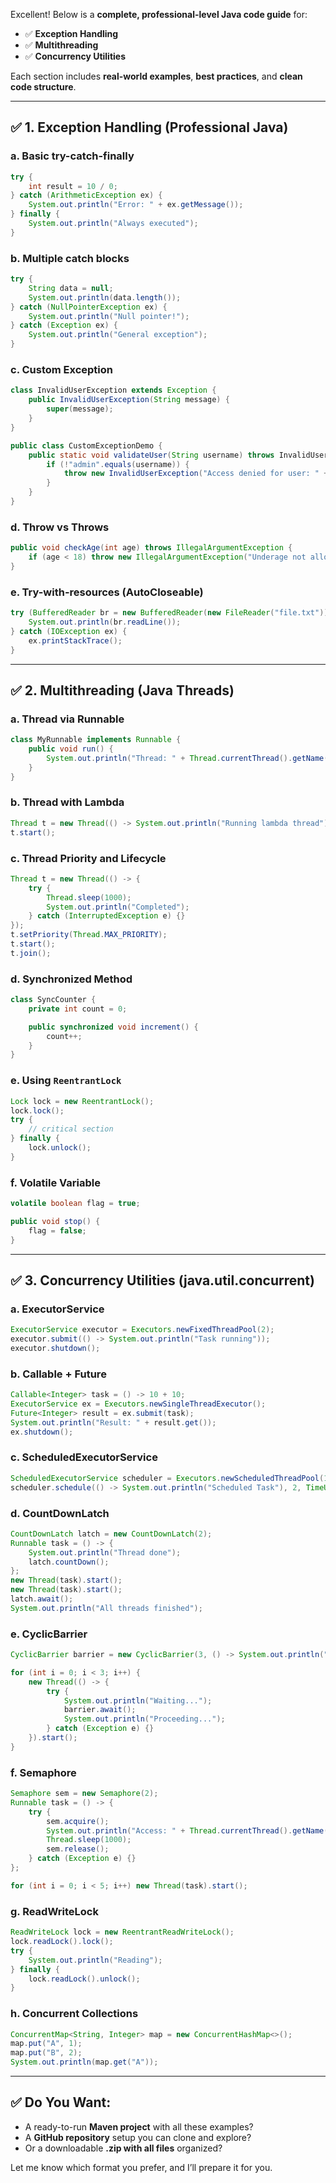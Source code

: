 Excellent! Below is a **complete, professional-level Java code guide** for:

* ✅ **Exception Handling**
* ✅ **Multithreading**
* ✅ **Concurrency Utilities**

Each section includes **real-world examples**, **best practices**, and **clean code structure**.

---

## ✅ 1. Exception Handling (Professional Java)

### a. **Basic try-catch-finally**

```java
try {
    int result = 10 / 0;
} catch (ArithmeticException ex) {
    System.out.println("Error: " + ex.getMessage());
} finally {
    System.out.println("Always executed");
}
```

### b. **Multiple catch blocks**

```java
try {
    String data = null;
    System.out.println(data.length());
} catch (NullPointerException ex) {
    System.out.println("Null pointer!");
} catch (Exception ex) {
    System.out.println("General exception");
}
```

### c. **Custom Exception**

```java
class InvalidUserException extends Exception {
    public InvalidUserException(String message) {
        super(message);
    }
}

public class CustomExceptionDemo {
    public static void validateUser(String username) throws InvalidUserException {
        if (!"admin".equals(username)) {
            throw new InvalidUserException("Access denied for user: " + username);
        }
    }
}
```

### d. **Throw vs Throws**

```java
public void checkAge(int age) throws IllegalArgumentException {
    if (age < 18) throw new IllegalArgumentException("Underage not allowed");
}
```

### e. **Try-with-resources (AutoCloseable)**

```java
try (BufferedReader br = new BufferedReader(new FileReader("file.txt"))) {
    System.out.println(br.readLine());
} catch (IOException ex) {
    ex.printStackTrace();
}
```

---

## ✅ 2. Multithreading (Java Threads)

### a. **Thread via Runnable**

```java
class MyRunnable implements Runnable {
    public void run() {
        System.out.println("Thread: " + Thread.currentThread().getName());
    }
}
```

### b. **Thread with Lambda**

```java
Thread t = new Thread(() -> System.out.println("Running lambda thread"));
t.start();
```

### c. **Thread Priority and Lifecycle**

```java
Thread t = new Thread(() -> {
    try {
        Thread.sleep(1000);
        System.out.println("Completed");
    } catch (InterruptedException e) {}
});
t.setPriority(Thread.MAX_PRIORITY);
t.start();
t.join();
```

### d. **Synchronized Method**

```java
class SyncCounter {
    private int count = 0;

    public synchronized void increment() {
        count++;
    }
}
```

### e. **Using `ReentrantLock`**

```java
Lock lock = new ReentrantLock();
lock.lock();
try {
    // critical section
} finally {
    lock.unlock();
}
```

### f. **Volatile Variable**

```java
volatile boolean flag = true;

public void stop() {
    flag = false;
}
```

---

## ✅ 3. Concurrency Utilities (java.util.concurrent)

### a. **ExecutorService**

```java
ExecutorService executor = Executors.newFixedThreadPool(2);
executor.submit(() -> System.out.println("Task running"));
executor.shutdown();
```

### b. **Callable + Future**

```java
Callable<Integer> task = () -> 10 + 10;
ExecutorService ex = Executors.newSingleThreadExecutor();
Future<Integer> result = ex.submit(task);
System.out.println("Result: " + result.get());
ex.shutdown();
```

### c. **ScheduledExecutorService**

```java
ScheduledExecutorService scheduler = Executors.newScheduledThreadPool(1);
scheduler.schedule(() -> System.out.println("Scheduled Task"), 2, TimeUnit.SECONDS);
```

### d. **CountDownLatch**

```java
CountDownLatch latch = new CountDownLatch(2);
Runnable task = () -> {
    System.out.println("Thread done");
    latch.countDown();
};
new Thread(task).start();
new Thread(task).start();
latch.await();
System.out.println("All threads finished");
```

### e. **CyclicBarrier**

```java
CyclicBarrier barrier = new CyclicBarrier(3, () -> System.out.println("Barrier reached"));

for (int i = 0; i < 3; i++) {
    new Thread(() -> {
        try {
            System.out.println("Waiting...");
            barrier.await();
            System.out.println("Proceeding...");
        } catch (Exception e) {}
    }).start();
}
```

### f. **Semaphore**

```java
Semaphore sem = new Semaphore(2);
Runnable task = () -> {
    try {
        sem.acquire();
        System.out.println("Access: " + Thread.currentThread().getName());
        Thread.sleep(1000);
        sem.release();
    } catch (Exception e) {}
};

for (int i = 0; i < 5; i++) new Thread(task).start();
```

### g. **ReadWriteLock**

```java
ReadWriteLock lock = new ReentrantReadWriteLock();
lock.readLock().lock();
try {
    System.out.println("Reading");
} finally {
    lock.readLock().unlock();
}
```

### h. **Concurrent Collections**

```java
ConcurrentMap<String, Integer> map = new ConcurrentHashMap<>();
map.put("A", 1);
map.put("B", 2);
System.out.println(map.get("A"));
```

---

## ✅ Do You Want:

* A ready-to-run **Maven project** with all these examples?
* A **GitHub repository** setup you can clone and explore?
* Or a downloadable **.zip with all files** organized?

Let me know which format you prefer, and I’ll prepare it for you.
